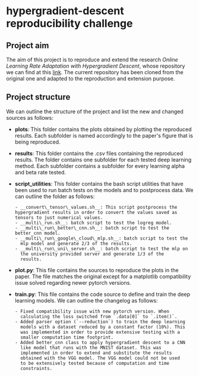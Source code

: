 # hypergradient-descent reproducibility challenge 

## Project aim
The aim of this project is to reproduce and extend the research
*Online Learning Rate Adaptation with Hypergradient Descent*, whose
repository we can find at this
[link](https://github.com/gbaydin/hypergradient-descent). 
The current repository has been cloned from the original one and
adapted to the reproduction and extension purpose.

## Project structure
We can outline the structure of the project and list the new and
changed sources as follows:

- __plots__: This folder contains the plots obtained by plotting the
  reproduced results. Each subfolder is named accordingly to the
  paper's figure that is being reproduced. 
- __results__: This folder contains the .csv files containing the
  reproduced results. The folder contains one subfolder for each
  tested deep learning method. Each subfolder contains a subfolder for
  every learning alpha and beta rate tested.
- __script_utilities__: This folder contains the bash script utilities
  that have been used to run batch tests on the models and to
  postprocess data. We can outline the folder as follows:
	  
	  - __convert\_tensor\_values.sh__: This script postprocess the
	  hypergradient results in order to convert the values saved as
	  tensors to just numerical values.
	  - __multi\_run.sh__: batch script to test the logreg model.
	  - __multi\_run\_better\_cnn.sh__: batch script to test the
	  better_cnn model.
	  - __multi\_run\_google\_cloud\_mlp.sh__: batch script to test the
        mlp model and generate 2/3 of the results.
	  - __multi\_run\_uni\_server.sh__: batch script to test the mlp on
        the university provided server and generate 1/3 of the
        results. 
	  
- __plot.py__: This file contains the sources to reproduce the plots
  in the paper. The file matches the original except for a
  matplotlib compatibility issue solved regarding newer pytorch
  versions.
- __train.py__: This file contains the code source to define and train
  the deep learning models. We can outline the changelog as follows:
	  
	  - Fixed compatibility issue with new pytorch version. When
        calculating the loss switched from `.data[0]` to `.item()`.
	  - Added parser option (`--reduction`) to train the deep learning
        models with a dataset reduced by a constant factor (10%). This
        was implemented in order to provide extensive testing with a
        smaller computation time footprint.
	  - Added better_cnn class to apply hypergradient descent to a CNN
        like model that runs with the MNIST dataset. This was
        implemented in order to extend and substitute the results
        obtained with the VGG model. The VGG model could not be used
        to be extensively tested because of computation and time
        constraints.

